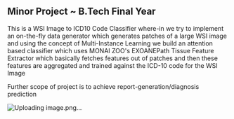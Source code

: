 ## Minor Project ~ B.Tech Final Year

This is a WSI Image to ICD10 Code Classifier where-in we try to implement an on-the-fly data generator which generates patches of a large WSI image and using the concept of Multi-Instance Learning we build an attention based classifier which uses MONAI ZOO's EXOANEPath Tissue Feature Extractor which basically fetches features out of patches and then these features are aggregated and trained against the ICD-10 code for the WSI Image

Further scope of project is to achieve report-generation/diagnosis prediction

![Uploading image.png…]()
